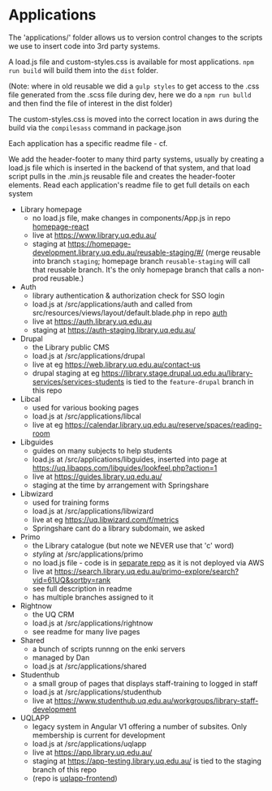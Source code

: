 # Applications

The 'applications/' folder allows us to version control changes to the scripts we use to insert code into 3rd party systems.

A load.js file and custom-styles.css is available for most applications. `npm run build` will build them into the `dist` folder.

(Note: where in old reusable we did a `gulp styles` to get access to the .css file generated from the .scss file during dev, here we do a `npm run bulld` and then find the file of interest in the dist folder)

The custom-styles.css is moved into the correct location in aws during the build via the `compilesass` command in package.json

Each application has a specific readme file - cf.

We add the header-footer to many third party systems, usually by creating a load.js file which is inserted in the backend of that system, and that load script pulls in the .min.js reusable file and creates the header-footer elements. Read each application's readme file to get full details on each system

- Library homepage
  - no load.js file, make changes in components/App.js in repo [homepage-react](https://github.com/uqlibrary/homepage-react)
  - live at <https://www.library.uq.edu.au/>
  - staging at <https://homepage-development.library.uq.edu.au/reusable-staging/#/> (merge reusable into branch `staging`; homepage branch `reusable-staging` will call that reusable branch. It's the only homepage branch that calls a non-prod reusable.)
- Auth
  - library authentication & authorization check for SSO login
  - load.js at /src/applications/auth and called from src/resources/views/layout/default.blade.php in repo [auth](https://github.com/uqlibrary/auth)
  - live at <https://auth.library.uq.edu.au>
  - staging at <https://auth-staging.library.uq.edu.au/>
- Drupal
  - the Library public CMS
  - load.js at /src/applications/drupal
  - live at eg <https://web.library.uq.edu.au/contact-us>
  - drupal staging at eg <https://library.stage.drupal.uq.edu.au/library-services/services-students> is tied to the `feature-drupal` branch in this repo
- Libcal
  - used for various booking pages
  - load.js at /src/applications/libcal
  - live at eg <https://calendar.library.uq.edu.au/reserve/spaces/reading-room>
- Libguides
  - guides on many subjects to help students
  - load.js at /src/applications/libguides, inserted into page at <https://uq.libapps.com/libguides/lookfeel.php?action=1>
  - live at <https://guides.library.uq.edu.au/>
  - staging at the time by arrangement with Springshare
- Libwizard
  - used for training forms
  - load.js at /src/applications/libwizard
  - live at eg <https://uq.libwizard.com/f/metrics>
  - Springshare cant do a library subdomain, we asked
- Primo
  - the Library catalogue (but note we NEVER use that 'c' word)
  - _styling_ at /src/applications/primo
  - no load.js file - code is in [separate repo](https://github.com/uqlibrary/exlibris-primo) as it is not deployed via AWS
  - live at <https://search.library.uq.edu.au/primo-explore/search?vid=61UQ&sortby=rank>
  - see full description in readme
  - has multiple branches assigned to it
- Rightnow
  - the UQ CRM
  - load.js at /src/applications/rightnow
  - see readme for many live pages
- Shared
  - a bunch of scripts runnng on the enki servers
  - managed by Dan
  - load.js at /src/applications/shared
- Studenthub
  - a small group of pages that displays staff-training to logged in staff
  - load.js at /src/applications/studenthub
  - live at <https://www.studenthub.uq.edu.au/workgroups/library-staff-development>
- UQLAPP
  - legacy system in Angular V1 offering a number of subsites. Only membership is current for development
  - load.js at /src/applications/uqlapp
  - live at <https://app.library.uq.edu.au/>
  - staging at <https://app-testing.library.uq.edu.au/> is tied to the staging branch of this repo
  - (repo is [uqlapp-frontend](https://github.com/uqlibrary/uqlapp-frontend))
